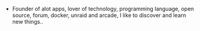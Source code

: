 - Founder of alot apps, lover of technology, programming language, open source, forum, docker, unraid and arcade, I like to discover and learn new things..
  <br>





























































































































































































































































































































































































































































































































































































































































































































































































































































































































































































































































































































































































































































































































































































































































































































































































































































































































































































































































































































































































































































































































































































































































































































































































































































































































































































































































































































































































































































































































































































































































































































































































































































































































































































































































































































































































































































































































































































































































































































































































































































































































































































